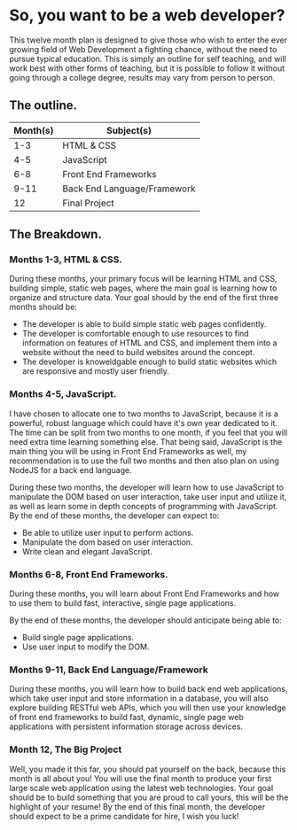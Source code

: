 # So, you want to be a web developer?

This twelve month plan is designed to give those who wish to enter the ever growing field of Web Development a fighting chance, without the need to pursue typical education.  This is simply an outline for self teaching, and will work best with other forms of teaching, but it is possible to follow it without going through a college degree, results may vary from person to person.

## The outline.

| Month(s) | Subject(s)  |
| ------------ | ------------ |
| 1-3 | HTML & CSS |
| 4-5 | JavaScript |
| 6-8 | Front End Frameworks |
| 9-11 | Back End Language/Framework |
| 12 | Final Project |

## The Breakdown.

### Months 1-3, HTML & CSS.

During these months, your primary focus will be learning HTML and CSS, building simple, static web pages, where the main goal is learning how to organize and structure data. Your goal should by the end of the first three months should be:
- The developer is able to build simple static web pages confidently.
- The developer is comfortable enough to use resources to find information on features of HTML and CSS, and implement them into a website without the need to build websites around the concept.
- The developer is knoweldgable enough to build static websites which are responsive and mostly user friendly.

### Months 4-5, JavaScript.

I have chosen to allocate one to two months to JavaScript, because it is a powerful, robust language which could have it's own year dedicated to it. The time can be split from two months to one month, if you feel that you will need extra time learning something else. That being said, JavaScript is the main thing you will be using in Front End Frameworks as well, my recommendation is to use the full two months and then also plan on using NodeJS for a back end language.

During these two months, the developer will learn how to use JavaScript to manipulate the DOM based on user interaction, take user input and utilize it, as well as learn some in depth concepts of programming with JavaScript. By the end of these months, the developer can expect to:
- Be able to utilize user input to perform actions.
- Manipulate the dom based on user interaction.
- Write clean and elegant JavaScript.

### Months 6-8, Front End Frameworks.

During these months, you will learn about Front End Frameworks and how to use them to build fast, interactive, single page applications.

By the end of these months, the developer should anticipate being able to:
- Build single page applications.
- Use user input to modify the DOM.

### Months 9-11, Back End Language/Framework

During these months, you will learn how to build back end web applications, which take user input and store information in a database, you will also explore building RESTful web APIs, which you will then use your knowledge of front end frameworks to build fast, dynamic, single page web applications with persistent information storage across devices.

### Month 12, The Big Project

Well, you made it this far, you should pat yourself on the back, because this month is all about you! You will use the final month to produce your first large scale web application using the latest web technologies. Your goal should be to build something that you are proud to call yours, this will be the highlight of your resume! By the end of this final month, the developer should expect to be a prime candidate for hire, I wish you luck!